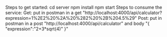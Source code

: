 Steps to get started:
cd server
npm install
npm start
Steps to consume the service:
Get:
put in postman in a get "http://localhost:4000/api/calculator?expression=1%2E2%20%2A%20%282%20%2B%204.5%29"
Post:
put in postman in a post "http://localhost:4000/api/calculator" and body 
"{
    "expression":"2+3*sqrt(4)"
}"

